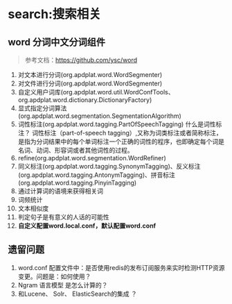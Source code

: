 # search:搜索相关
## word 分词中文分词组件
> 参考文档：https://github.com/ysc/word
1. 对文本进行分词(org.apdplat.word.WordSegmenter)
2. 对文件进行分词(org.apdplat.word.WordSegmenter)
3. 自定义用户词库(org.apdplat.word.util.WordConfTools、org.apdplat.word.dictionary.DictionaryFactory)
4. 显式指定分词算法(org.apdplat.word.segmentation.SegmentationAlgorithm)
5. 词性标注(org.apdplat.word.tagging.PartOfSpeechTagging)
什么是词性标注？
词性标注（part-of-speech tagging）,又称为词类标注或者简称标注，是指为分词结果中的每个单词标注一个正确的词性的程序，也即确定每个词是名词、动词、形容词或者其他词性的过程。
6. refine(org.apdplat.word.segmentation.WordRefiner)
7. 同义标注(org.apdplat.word.tagging.SynonymTagging)、反义标注(org.apdplat.word.tagging.AntonymTagging)、拼音标注(org.apdplat.word.tagging.PinyinTagging)
8. 通过计算词的语境来获得相关词
9. 词频统计
10. 文本相似度
11. 判定句子是有意义的人话的可能性
8. **自定义配置word.local.conf，默认配置word.conf**


## 遗留问题
1. word.conf 配置文件中：是否使用redis的发布订阅服务来实时检测HTTP资源变更。问题是：如何使用？
2. Ngram 语言模型 是怎么计算的？
3. 和Lucene、 Solr、 ElasticSearch的集成 ？
